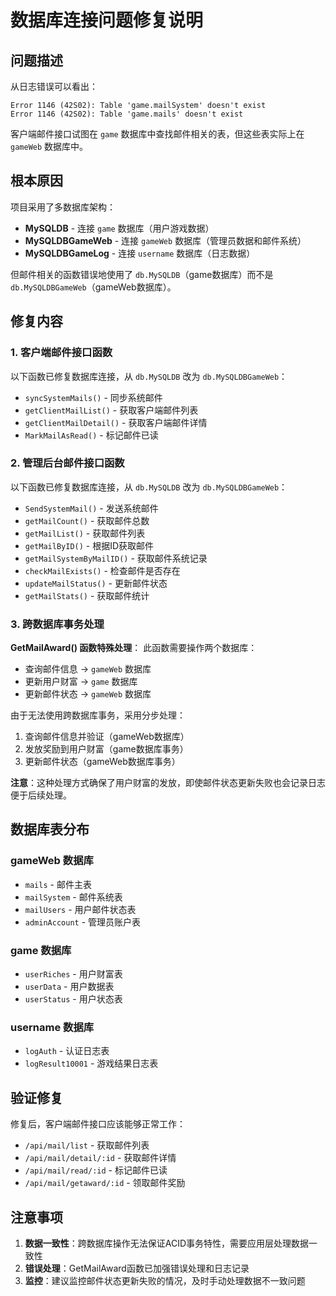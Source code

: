 # 数据库连接问题修复说明

## 问题描述

从日志错误可以看出：
```
Error 1146 (42S02): Table 'game.mailSystem' doesn't exist
Error 1146 (42S02): Table 'game.mails' doesn't exist
```

客户端邮件接口试图在 `game` 数据库中查找邮件相关的表，但这些表实际上在 `gameWeb` 数据库中。

## 根本原因

项目采用了多数据库架构：
- **MySQLDB** - 连接 `game` 数据库（用户游戏数据）
- **MySQLDBGameWeb** - 连接 `gameWeb` 数据库（管理员数据和邮件系统）
- **MySQLDBGameLog** - 连接 `username` 数据库（日志数据）

但邮件相关的函数错误地使用了 `db.MySQLDB`（game数据库）而不是 `db.MySQLDBGameWeb`（gameWeb数据库）。

## 修复内容

### 1. 客户端邮件接口函数
以下函数已修复数据库连接，从 `db.MySQLDB` 改为 `db.MySQLDBGameWeb`：

- `syncSystemMails()` - 同步系统邮件
- `getClientMailList()` - 获取客户端邮件列表
- `getClientMailDetail()` - 获取客户端邮件详情
- `MarkMailAsRead()` - 标记邮件已读

### 2. 管理后台邮件接口函数
以下函数已修复数据库连接，从 `db.MySQLDB` 改为 `db.MySQLDBGameWeb`：

- `SendSystemMail()` - 发送系统邮件
- `getMailCount()` - 获取邮件总数
- `getMailList()` - 获取邮件列表
- `getMailByID()` - 根据ID获取邮件
- `getMailSystemByMailID()` - 获取邮件系统记录
- `checkMailExists()` - 检查邮件是否存在
- `updateMailStatus()` - 更新邮件状态
- `getMailStats()` - 获取邮件统计

### 3. 跨数据库事务处理

**GetMailAward() 函数特殊处理**：
此函数需要操作两个数据库：
- 查询邮件信息 → `gameWeb` 数据库
- 更新用户财富 → `game` 数据库
- 更新邮件状态 → `gameWeb` 数据库

由于无法使用跨数据库事务，采用分步处理：
1. 查询邮件信息并验证（gameWeb数据库）
2. 发放奖励到用户财富（game数据库事务）
3. 更新邮件状态（gameWeb数据库事务）

**注意**：这种处理方式确保了用户财富的发放，即使邮件状态更新失败也会记录日志便于后续处理。

## 数据库表分布

### gameWeb 数据库
- `mails` - 邮件主表
- `mailSystem` - 邮件系统表
- `mailUsers` - 用户邮件状态表
- `adminAccount` - 管理员账户表

### game 数据库  
- `userRiches` - 用户财富表
- `userData` - 用户数据表
- `userStatus` - 用户状态表

### username 数据库
- `logAuth` - 认证日志表
- `logResult10001` - 游戏结果日志表

## 验证修复

修复后，客户端邮件接口应该能够正常工作：
- `/api/mail/list` - 获取邮件列表
- `/api/mail/detail/:id` - 获取邮件详情  
- `/api/mail/read/:id` - 标记邮件已读
- `/api/mail/getaward/:id` - 领取邮件奖励

## 注意事项

1. **数据一致性**：跨数据库操作无法保证ACID事务特性，需要应用层处理数据一致性
2. **错误处理**：GetMailAward函数已加强错误处理和日志记录
3. **监控**：建议监控邮件状态更新失败的情况，及时手动处理数据不一致问题